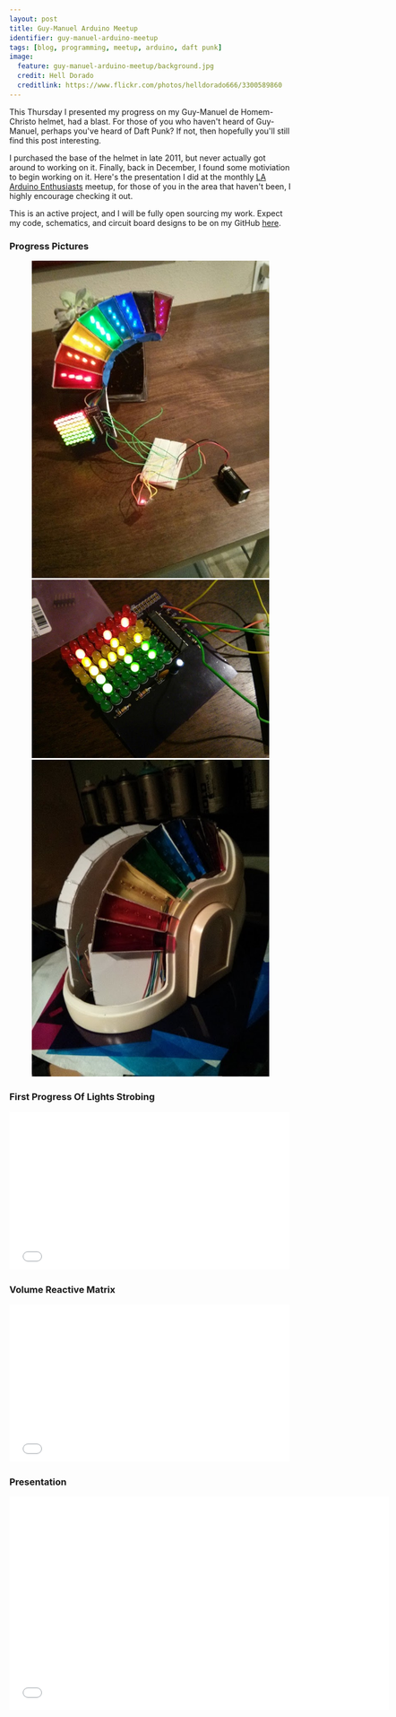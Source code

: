 ```yaml
---
layout: post
title: Guy-Manuel Arduino Meetup
identifier: guy-manuel-arduino-meetup
tags: [blog, programming, meetup, arduino, daft punk]
image:
  feature: guy-manuel-arduino-meetup/background.jpg
  credit: Hell Dorado
  creditlink: https://www.flickr.com/photos/helldorado666/3300589860
---
```


This Thursday I presented my progress on my Guy-Manuel de Homem-Christo helmet, had a blast. For those of you who haven't heard of Guy-Manuel, perhaps you've heard of Daft Punk? If not, then hopefully you'll still find this post interesting.

<!-- excerpt -->

I purchased the base of the helmet in late 2011, but never actually got around to working on it. Finally, back in December, I found some motiviation to begin working on it. Here's the presentation I did at the monthly [LA Arduino Enthusiasts](//www.meetup.com/LA-Arduino/) meetup, for those of you in the area that haven't been, I highly encourage checking it out.

This is an active project, and I will be fully open sourcing my work. Expect my code, schematics, and circuit board designs to be on my GitHub [here](//github.com/Tyr0/Guy-Manuel-Helmet).

### Progress Pictures

<figure class="third">
  <a href="/images/guy-manuel-arduino-meetup/guy-manuel-full.jpg">
    <img src="/images/guy-manuel-arduino-meetup/guy-manuel-full.jpg" alt="Left side demo">
  </a>
  <a href="/images/guy-manuel-arduino-meetup/guy-manuel-hi.jpg">
    <img src="/images/guy-manuel-arduino-meetup/guy-manuel-hi.jpg" alt="HI demo">
  </a>
  <a href="/images/guy-manuel-arduino-meetup/guy-manuel-helmet.jpg">
    <img src="/images/guy-manuel-arduino-meetup/guy-manuel-helmet.jpg" alt="Left side inside helmet">
  </a>
  <figcaption></figcaption>
</figure>

### First Progress Of Lights Strobing

<iframe src="//player.vimeo.com/video/64938081?title=0&amp;byline=0&amp;portrait=0" width="500" height="281" frameborder="0" webkitallowfullscreen mozallowfullscreen allowfullscreen></iframe>

### Volume Reactive Matrix

<iframe src="//player.vimeo.com/video/64938080?title=0&amp;byline=0&amp;portrait=0" width="500" height="281" frameborder="0" webkitallowfullscreen mozallowfullscreen allowfullscreen></iframe>

### Presentation

<iframe width="678" height="381" src="//www.youtube.com/embed/cSRKLJ8vL0c?list=UUEYadMNDNO-kQEPwybtzmwQ" frameborder="0"> </iframe>
